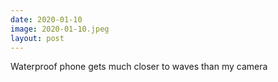 ```yaml
---
date: 2020-01-10
image: 2020-01-10.jpeg
layout: post
---
```


Waterproof phone gets much closer to waves than my camera
